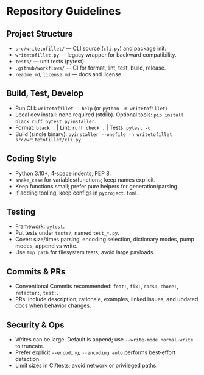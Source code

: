 # Repository Guidelines

## Project Structure
- `src/writetofillet/` — CLI source (`cli.py`) and package init.
- `writetofillet.py` — legacy wrapper for backward compatibility.
- `tests/` — unit tests (pytest).
- `.github/workflows/` — CI for format, lint, test, build, release.
- `readme.md`, `license.md` — docs and license.

## Build, Test, Develop
- Run CLI: `writetofillet --help` (or `python -m writetofillet`)
- Local dev install: none required (stdlib). Optional tools: `pip install black ruff pytest pyinstaller`.
- Format: `black .`  | Lint: `ruff check .`  | Tests: `pytest -q`
- Build (single binary): `pyinstaller --onefile -n writetofillet src/writetofillet/cli.py`

## Coding Style
- Python 3.10+, 4‑space indents, PEP 8.
- `snake_case` for variables/functions; keep names explicit.
- Keep functions small; prefer pure helpers for generation/parsing.
- If adding tooling, keep configs in `pyproject.toml`.

## Testing
- Framework: `pytest`.
- Put tests under `tests/`, named `test_*.py`.
- Cover: size/times parsing, encoding selection, dictionary modes, pump modes, append vs write.
- Use `tmp_path` for filesystem tests; avoid large payloads.

## Commits & PRs
- Conventional Commits recommended: `feat:`, `fix:`, `docs:`, `chore:`, `refactor:`, `test:`.
- PRs: include description, rationale, examples, linked issues, and updated docs when behavior changes.

## Security & Ops
- Writes can be large. Default is append; use `--write-mode normal-write` to truncate.
- Prefer explicit `--encoding`; `--encoding auto` performs best‑effort detection.
- Limit sizes in CI/tests; avoid network or privileged paths.
